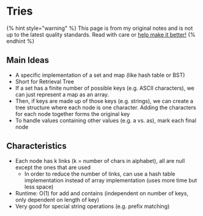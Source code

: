 # Tries

{% hint style="warning" %}
This page is from my original notes and is not up to the latest quality standards. Read with care or [help make it better!](https://github.com/64bitpandas/cs61b-notes/pulls)
{% endhint %}

## Main Ideas

* A specific implementation of a set and map \(like hash table or BST\)
* Short for Retrieval Tree
* If a set has a finite number of possible keys \(e.g. ASCII characters\), we can just represent a map as an array.
* Then, if keys are made up of those keys \(e.g. strings\), we can create a tree structure where each node is one character. Adding the characters for each node together forms the original key
* To handle values containing other values \(e.g. a vs. as\), mark each final node

## Characteristics

* Each node has k links \(k = number of chars in alphabet\), all are null except the ones that are used
  * In order to reduce the number of links, can use a hash table implementation instead of array implementation \(uses more time but less space\)
* Runtime: O\(1\) for add and contains \(independent on number of keys, only dependent on length of key\)
* Very good for special string operations \(e.g. prefix matching\)

